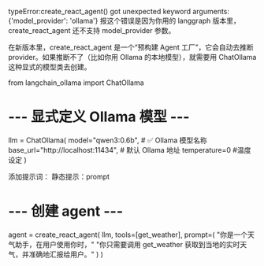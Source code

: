 typeError:create_react_agent() got unexpected keyword arguments: {'model_provider': 'ollama'}
报这个错误是因为你用的 langgraph 版本里，create_react_agent 还不支持 model_provider 参数。

在新版本里，create_react_agent 是一个“预构建 Agent 工厂”，它会自动去推断 provider。如果推断不了（比如你用 Ollama 的本地模型），就需要用 ChatOllama 这种显式的模型类去创建。

from langchain_ollama import ChatOllama
# --- 显式定义 Ollama 模型 ---
llm = ChatOllama(
    model="qwen3:0.6b",  # ✅ Ollama 模型名称
    base_url="http://localhost:11434",  # 默认 Ollama 地址
    temperature=0  #温度设定
)

添加提示词：
静态提示：prompt
# --- 创建 agent ---
agent = create_react_agent(
    llm,
    tools=[get_weather],
    prompt=(
        "你是一个天气助手，在用户使用你时，"
        "你只需要调用 get_weather 获取到当地的实时天气，并准确地汇报给用户。"
    )
)
